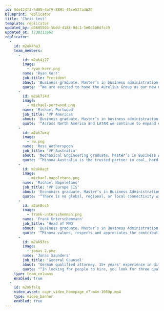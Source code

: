 ```yaml
---
id: 9de124f3-4d05-4af9-8891-46ce537adb20
blueprint: replicator
title: 'Chris test'
template: replicator
updated_by: d3685503-5bdd-4188-94c1-5e0c5b6dfc49
updated_at: 1730213662
replicator:
  -
    id: m2uk4hu3
    team_members:
      -
        id: m2uk4j27
        image:
          - ryan-kerr.png
        name: 'Ryan Kerr'
        job_title: President
        about: 'Business graduate. Master’s in business administration. 27 years’ experience in HR and manufacturing businesses. Previously worked for Sappi, BHP Aluminium, Manganese & Nickel, Anglo American Ltd., and Integrated Global Partners. 15+ years’ experience in VP or President roles.'
        quote: '“We are excited to have the Aurelius Group as our new owners and continue our expansion and sector growth strategies. Minova has an excellent reputation in the market for partnering with our customers, providing them with best-in-class ground control solutions”.'
      -
        id: m2uk7i4d
        image:
          - michael-portwood.png
        name: 'Michael Portwood'
        job_title: 'VP Americas'
        about: 'Business graduate. Master’s in business administration. 30+ years’ experience in engineering and manufacturing. Previously worked for American Wire Products, Toyota, family-owned machine tooling business and Orica Mining Services.'
        quote: '“Across North America and LATAM we continue to expand our sales & technical excellence, providing customers with technical expertise, product solutions, equipment and installation across the mining and infrastructure sectors.”'
      -
        id: m2uk7wxq
        image:
          - rw.png
        name: 'Ross Wotherspoon'
        job_title: 'VP Australia'
        about: 'Mechanical Engineering graduate, Master’s in Business Administration, PhD in innovation and technology management. 30+ years’ experience leading technically complex production, sales, and service organisations across manufacturing, consulting, mining and metals. Previously worked for BHP, CSR, Metso, and Motion.'
        quote: '“Minova Australia is the trusted partner in coal, hard rock, and civil construction segments across our region. We have a laser like focus on supporting and delivering value to our customers - safely, reliably, and efficiently.”'
      -
        id: m2uk8agt
        image:
          - michael-napoletano.png
        name: 'Michael Napoletano'
        job_title: 'VP Europe CIS'
        about: 'Economics graduate. Master’s in Business Administration. 30+ years’ experience in manufacturing, mining, and capital goods. Previously worked for Chevron, Caterpillar & Boart Longyear. Established and sold a business to Caterpillar.'
        quote: '“There is no global, regional, or local connectivity without infrastructure. In Minova’s business we pride ourselves on improving this connectivity while keeping things safely moving; be it a metro project in Moscow or Prague; a tunnelling project in Eastern Europe or a motorway stabilisation project in the UK.”'
      -
        id: m2uk8os5
        image:
          - frank-unterschemman.png
        name: 'Frank Unterschemmann'
        job_title: 'Head of PMO'
        about: 'Business graduate. Master’s in Business Administration. 17 years’ experience in HR and manufacturing business. He started as an apprentice at Minova in 2004 and took on responsible HR roles early on. Through the roles of HRBP for Western Europe and Senior HRBP EMEA/CIS, he took on the role of Head of HR for Minova Global in 2018.'
        quote: '“Minova values, respects and appreciates the contributions of our employees who work all over the world and represent a multicultural environment where individual beliefs and needs are respected. Minova is committed to promoting equal opportunities and supports an environment that enables everyone to fulfil their potential. Diversity and inclusion are valued and embedded throughout the organisation.”'
      -
        id: m2uk93zs
        image:
          - jonas-2.png
        name: 'Jonas Saunders'
        job_title: 'General Counsel'
        about: "German qualified attorney. 15+ years' experience in different roles both, inhouse and in law-firms. General Counsel in PE-backed industrials since 2018."
        quote: "“In looking for people to hire, you look for three qualities: Integrity, intelligence, and energy. And, if they don't have the first, the other two will kill you (Warren Buffett).”"
    type: team_columns
    enabled: true
  -
    id: m2ukfslq
    video_asset: copr_video_homepage_v7-m4v-1080p.mp4
    type: video_banner
    enabled: true
---
```

